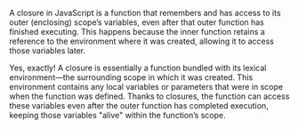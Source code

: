 A closure in JavaScript is a function that remembers and has access to its outer (enclosing) scope’s variables, even after that outer function has finished executing. This happens because the inner function retains a reference to the environment where it was created, allowing it to access those variables later.

Yes, exactly! A closure is essentially a function bundled with its lexical environment—the surrounding scope in which it was created. This environment contains any local variables or parameters that were in scope when the function was defined. Thanks to closures, the function can access these variables even after the outer function has completed execution, keeping those variables "alive" within the function’s scope.
